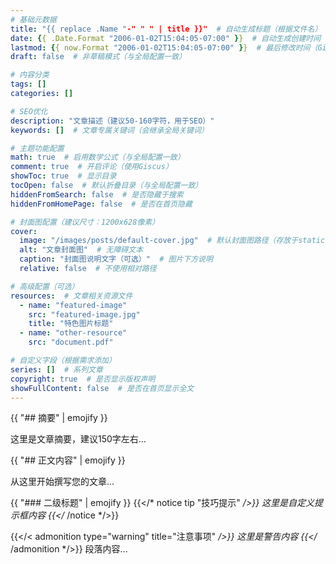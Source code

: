 ```yaml
---
# 基础元数据
title: "{{ replace .Name "-" " " | title }}"  # 自动生成标题（根据文件名）
date: {{ .Date.Format "2006-01-02T15:04:05-07:00" }}  # 自动生成创建时间
lastmod: {{ now.Format "2006-01-02T15:04:05-07:00" }}  # 最后修改时间（Git提交时自动更新）
draft: false  # 非草稿模式（与全局配置一致）

# 内容分类
tags: []
categories: []

# SEO优化
description: "文章描述（建议50-160字符，用于SEO）"  
keywords: []  # 文章专属关键词（会继承全局关键词）

# 主题功能配置
math: true  # 启用数学公式（与全局配置一致）
comment: true  # 开启评论（使用Giscus）
showToc: true  # 显示目录
tocOpen: false  # 默认折叠目录（与全局配置一致）
hiddenFromSearch: false  # 是否隐藏于搜索
hiddenFromHomePage: false  # 是否在首页隐藏

# 封面图配置（建议尺寸：1200x628像素）
cover:
  image: "/images/posts/default-cover.jpg"  # 默认封面图路径（存放于static目录）
  alt: "文章封面图"  # 无障碍文本
  caption: "封面图说明文字（可选）"  # 图片下方说明
  relative: false  # 不使用相对路径

# 高级配置（可选）
resources:  # 文章相关资源文件
  - name: "featured-image"
    src: "featured-image.jpg"
    title: "特色图片标题"
  - name: "other-resource"
    src: "document.pdf"

# 自定义字段（根据需求添加）
series: []  # 系列文章
copyright: true  # 是否显示版权声明
showFullContent: false  # 是否在首页显示全文
---
```


<!-- 文章摘要分隔符（摘要上方的部分会显示在列表页） -->
{{ "## 摘要" | emojify }}

这里是文章摘要，建议150字左右...

<!--more-->

{{ "## 正文内容" | emojify }}

从这里开始撰写您的文章...

{{ "### 二级标题" | emojify }}
{{</* notice tip "技巧提示" */>}}
这里是自定义提示框内容
{{</* /notice */>}}

{{</< admonition type="warning" title="注意事项" */>}}
这里是警告内容
{{</* /admonition */>}}
段落内容...